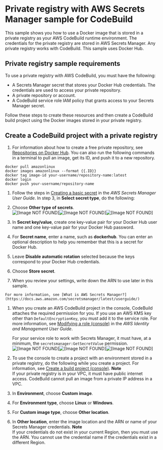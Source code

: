 # Private registry with AWS Secrets Manager sample for CodeBuild<a name="sample-private-registry"></a>

 This sample shows you how to use a Docker image that is stored in a private registry as your AWS CodeBuild runtime environment\. The credentials for the private registry are stored in AWS Secrets Manager\. Any private registry works with CodeBuild\. This sample uses Docker Hub\. 

## Private registry sample requirements<a name="sample-private-registry-requirements"></a>

 To use a private registry with AWS CodeBuild, you must have the following: 
+  A Secrets Manager secret that stores your Docker Hub credentials\. The credentials are used to access your private repository\. 
+  A private repository or account\. 
+  A CodeBuild service role IAM policy that grants access to your Secrets Manager secret\. 

 Follow these steps to create these resources and then create a CodeBuild build project using the Docker images stored in your private registry\. 

## Create a CodeBuild project with a private registry<a name="private-registry-sample-create-project"></a>

1.  For information about how to create a free private repository, see [Repositories on Docker Hub](https://docs.docker.com/docker-hub/repos/)\. You can also run the following commands in a terminal to pull an image, get its ID, and push it to a new repository\. 

   ```
   docker pull amazonlinux
   docker images amazonlinux --format {{.ID}}
   docker tag image-id your-username/repository-name:latest
   docker login
   docker push your-username/repository-name
   ```

1.  Follow the steps in [Creating a basic secret](https://docs.aws.amazon.com/secretsmanager/latest/userguide/manage_create-basic-secret.html) in the *AWS Secrets Manager User Guide*\. In step 3, in **Select secret type**, do the following: 

   1.  Choose **Other type of secrets**\.   
![\[Image NOT FOUND\]](http://docs.aws.amazon.com/codebuild/latest/userguide/images/private-registry-sample-secrets-manager.png)![\[Image NOT FOUND\]](http://docs.aws.amazon.com/codebuild/latest/userguide/)![\[Image NOT FOUND\]](http://docs.aws.amazon.com/codebuild/latest/userguide/)

   1.  In **Secret key/value**, create one key\-value pair for your Docker Hub user name and one key\-value pair for your Docker Hub password\. 

   1.  For **Secret name**, enter a name, such as **dockerhub**\. You can enter an optional description to help you remember that this is a secret for Docker Hub\. 

   1.  Leave **Disable automatic rotation** selected because the keys correspond to your Docker Hub credentials\. 

   1.  Choose **Store secret**\. 

   1.  When you review your settings, write down the ARN to use later in this sample\. 

    For more information, see [What is AWS Secrets Manager?](https://docs.aws.amazon.com/secretsmanager/latest/userguide/) 

1.  When you create an AWS CodeBuild project in the console, CodeBuild attaches the required permission for you\. If you use an AWS KMS key other than `DefaultEncryptionKey`, you must add it to the service role\. For more information, see [Modifying a role \(console\)](https://docs.aws.amazon.com/IAM/latest/UserGuide/id_roles_manage_modify.html#roles-managingrole-editing-console) in the *AWS Identity and Management User Guide*\. 

    For your service role to work with Secrets Manager, it must have, at a minimum, the `secretsmanager:GetSecretValue` permission\.   
![\[Image NOT FOUND\]](http://docs.aws.amazon.com/codebuild/latest/userguide/images/private-registry-sample-iam.png)![\[Image NOT FOUND\]](http://docs.aws.amazon.com/codebuild/latest/userguide/)![\[Image NOT FOUND\]](http://docs.aws.amazon.com/codebuild/latest/userguide/)

1.  To use the console to create a project with an environment stored in a private registry, do the following while you create a project\. For information, see [Create a build project \(console\)](create-project.md#create-project-console)\. 
**Note**  
 If your private registry is in your VPC, it must have public internet access\. CodeBuild cannot pull an image from a private IP address in a VPC\. 

   1.  In **Environment**, choose **Custom image**\. 

   1.  For **Environment type**, choose **Linux** or **Windows**\. 

   1.  For **Custom image type**, choose **Other location**\. 

   1.  In **Other location**, enter the image location and the ARN or name of your Secrets Manager credentials\. 
**Note**  
 If your credentials do not exist in your current Region, then you must use the ARN\. You cannot use the credential name if the credentials exist in a different Region\. 